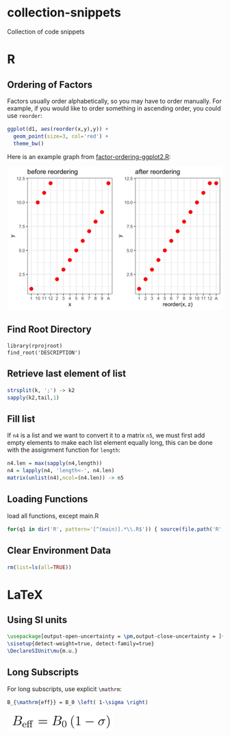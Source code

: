 # collection-snippets

Collection of code snippets

# R

## Ordering of Factors

Factors usually order alphabetically, so you may have to order manually. For example, if you would like to order something in ascending order, you could use `reorder`:

```r
ggplot(d1, aes(reorder(x,y),y)) +
  geom_point(size=3, col='red') +
  theme_bw()
```

Here is an example graph from [factor-ordering-ggplot2.R](R/factor-ordering-ggplot2.R):

![Changing the order of the x-axis](images/factor-ordering-ggplot2.png)

## Find Root Directory

```{r}
library(rprojroot)
find_root('DESCRIPTION')
```

## Retrieve last element of list

```r
strsplit(k, ';') -> k2
sapply(k2,tail,1)
```

## Fill list

If `n4` is a list and we want to convert it to  a matrix `n5`, we must first add empty elements to make each list element equally long, this can be done with the assignment function for `length`:

```r
n4.len = max(sapply(n4,length))
n4 = lapply(n4, 'length<-', n4.len)
matrix(unlist(n4),ncol=(n4.len)) -> n5
```


## Loading Functions


load all functions, except main.R

```r
for(q1 in dir('R', pattern='[^(main)].*\\.R$')) { source(file.path('R',q1)) }
```


## Clear Environment Data

```r
rm(list=ls(all=TRUE))
```


# LaTeX

## Using SI units

```latex
\usepackage[output-open-uncertainty = \pm,output-close-uncertainty = ]{siunitx}
\sisetup{detect-weight=true, detect-family=true}
\DeclareSIUnit\mu{m.u.}
```

## Long Subscripts

For long subscripts, use explicit `\mathrm`:

```LaTeX
B_{\mathrm{eff}} = B_0 \left( 1-\sigma \right)
```
![Beff = B0 (1-sigma)](images/Beff.png)
